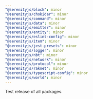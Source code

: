 ```yaml
---
"@serenityjs/block": minor
"@serenityjs/chokidar": minor
"@serenityjs/command": minor
"@serenityjs/data": minor
"@serenityjs/emitter": minor
"@serenityjs/entity": minor
"@serenityjs/eslint-config": minor
"@serenityjs/item": minor
"@serenityjs/jest-presets": minor
"@serenityjs/logger": minor
"@serenityjs/nbt": minor
"@serenityjs/network": minor
"@serenityjs/protocol": minor
"@serenityjs/raknet": minor
"@serenityjs/typescript-config": minor
"@serenityjs/world": minor
---
```


Test release of all packages
